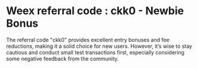 # Weex referral code : ckk0 -  Newbie Bonus
The referral code "ckk0" provides excellent entry bonuses and fee reductions, making it a solid choice for new users. However, it’s wise to stay cautious and conduct small test transactions first, especially considering some negative feedback from the community.
